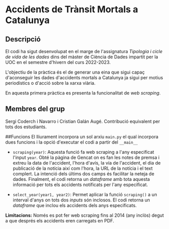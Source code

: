 # Accidents de Trànsit Mortals a Catalunya

## Descripció
El codi ha sigut desenvolupat en el marge de l'assignatura _Tipologia i cicle
de vida de les dades_ dins del màster de Ciència de Dades impartit per la UOC
en el semestre d'hivern del curs 2022-2023. 

L'objectiu de la pràctica és el de generar una eina que sigui capaç
d'aconseguir les dades d'accidents mortals a Catalunya ja sigui per motius
periodístics o d'acció sobre la xarxa viària. 

En aquesta primera pràctica es presenta la funcionalitat de _web scraping_.
## Membres del grup
Sergi Coderch i Navarro i Cristian Galán Augé. Contribució equivalent per tots
dos estudiants. 

##Funcions
El lliurament incorpora un sol arxiu `main.py` el qual incorpora dues funcions
i la opció d'executar el codi a partir del `__main__`

* `scraping(year)`: Aquesta funció fa web scraping a l'any especificat
l'input `year`. Obté la pàgina de Gencat on es fan les notes de premsa i extreu
la data de l'accident, l'hora d'avís, la vía de l'accident, el dia de
publicació de la notícia així com l'hora, la URL de la notícia i el text
complert. La intenció dels últims dos camps és facilitar la neteja de dades.
Finalment, el codi retorna un _dataframe_ amb tota aquesta informació per tots
els accidents notificats per l'any especificat.

* `select_year(year1, year2)`: Permet aplicar la funció `scraping()` a un 
interval d'anys on tots dos _inputs_ són inclosos. El codi retorna un
_dataframe_ que inclou els accidents dels anys especificats.

**Limitacions:** Només es pot fer web scraping fins al 2014 (any inclòs) degut
a que després els accidents eren carregats en PDF.